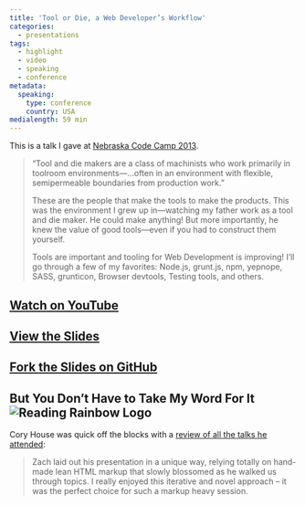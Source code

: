 ```yaml
---
title: 'Tool or Die, a Web Developer’s Workflow'
categories:
  - presentations
tags:
  - highlight
  - video
  - speaking
  - conference
metadata:
  speaking:
    type: conference
    country: USA
medialength: 59 min
---
```


This is a talk I gave at [Nebraska Code Camp 2013](http://www.nebraskacodecamp.com/Sessions/6).

<div><youtube-lite-player @slug="NkVmhe-vvAo" @label="{{ title }}"></youtube-lite-player></div>

> “Tool and die makers are a class of machinists who work primarily in toolroom environments—…often in an environment with flexible, semipermeable boundaries from production work.”
>
> These are the people that make the tools to make the products. This was the environment I grew up in—watching my father work as a tool and die maker. He could make anything! But more importantly, he knew the value of good tools—even if you had to construct them yourself.
>
> Tools are important and tooling for Web Development is improving! I’ll go through a few of my favorites: Node.js, grunt.js, npm, yepnope, SASS, grunticon, Browser devtools, Testing tools, and others.

## [Watch on YouTube](http://www.youtube.com/watch?v=NkVmhe-vvAo)
## [View the Slides](http://www.zachleat.com/toolordie/start-here.html)
## [Fork the Slides on GitHub](https://github.com/zachleat/ToolOrDie)
## But You Don’t Have to Take My Word For It ![Reading Rainbow Logo](/web/img/readingrainbow.png)

Cory House was quick off the blocks with a [review of all the talks he attended](http://www.bitnative.com/2013/03/17/nebraska-code-camp-2013-lessons-learned/):

> Zach laid out his presentation in a unique way, relying totally on hand-made lean HTML markup that slowly blossomed as he walked us through topics. I really enjoyed this iterative and novel approach – it was the perfect choice for such a markup heavy session.
